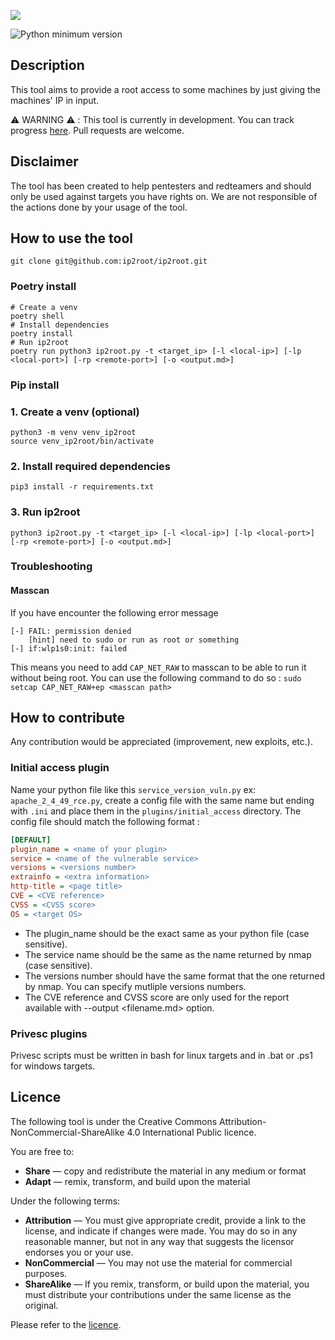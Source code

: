 ![](https://md.floppy.sh/uploads/ab5e7ff1-3d92-4aa5-8166-54c88929e94e.png)

![Python minimum version](https://img.shields.io/badge/Python-3.10%2B-brightgreen)

## Description

This tool aims to provide a root access to some machines by just giving the machines' IP in input.

:warning: WARNING :warning: : This tool is currently in development. You can track progress [here](https://github.com/orgs/ip2root/projects/1).
Pull requests are welcome.

## Disclaimer

The tool has been created to help pentesters and redteamers and should only be used against targets you have rights on.
We are not responsible of the actions done by your usage of the tool.

##  How to use the tool

```shell
git clone git@github.com:ip2root/ip2root.git
```

### Poetry install

```shell
# Create a venv
poetry shell
# Install dependencies
poetry install
# Run ip2root
poetry run python3 ip2root.py -t <target_ip> [-l <local-ip>] [-lp <local-port>] [-rp <remote-port>] [-o <output.md>]
```

### Pip install

### 1. Create a venv (optional)

```shell
python3 -m venv venv_ip2root
source venv_ip2root/bin/activate
```

### 2. Install required dependencies

```shell
pip3 install -r requirements.txt
```

### 3. Run ip2root

```shell
python3 ip2root.py -t <target_ip> [-l <local-ip>] [-lp <local-port>] [-rp <remote-port>] [-o <output.md>]
```

### Troubleshooting

#### Masscan

If you have encounter the following error message
```shell=
[-] FAIL: permission denied
    [hint] need to sudo or run as root or something
[-] if:wlp1s0:init: failed
```
This means you need to add `CAP_NET_RAW` to masscan to be able to run it without being root. You can use the following command to do so : `sudo setcap CAP_NET_RAW+ep <masscan path>`

## How to contribute

Any contribution would be appreciated (improvement, new exploits, etc.).

### Initial access plugin

Name your python file like this `service_version_vuln.py` ex: `apache_2_4_49_rce.py`, create a config file with the same name but ending with `.ini` and place them in the `plugins/initial_access` directory. The config file should match the following format :

```ini
[DEFAULT]
plugin_name = <name of your plugin>
service = <name of the vulnerable service>
versions = <versions number>
extrainfo = <extra information>
http-title = <page title>
CVE = <CVE reference>
CVSS = <CVSS score>
OS = <target OS>
```

* The plugin_name should be the exact same as your python file (case sensitive).
* The service name should be the same as the name returned by nmap (case sensitive).
* The versions number should have the same format that the one returned by nmap. You can specify mutliple versions numbers.
* The CVE reference and CVSS score are only used for the report available with --output <filename.md> option.

### Privesc plugins

Privesc scripts must be written in bash for linux targets and in .bat or .ps1 for windows targets.

## Licence

The following tool is under the Creative Commons Attribution-NonCommercial-ShareAlike 4.0 International Public licence.

You are free to:

* **Share** — copy and redistribute the material in any medium or format
* **Adapt** — remix, transform, and build upon the material 

Under the following terms:

* **Attribution** — You must give appropriate credit, provide a link to the license, and indicate if changes were made. You may do so in any reasonable manner, but not in any way that suggests the licensor endorses you or your use.
* **NonCommercial** — You may not use the material for commercial purposes.
* **ShareAlike** — If you remix, transform, or build upon the material, you must distribute your contributions under the same license as the original. 

Please refer to the [licence](https://github.com/ip2root/ip2root/blob/master/COPYING.md).
